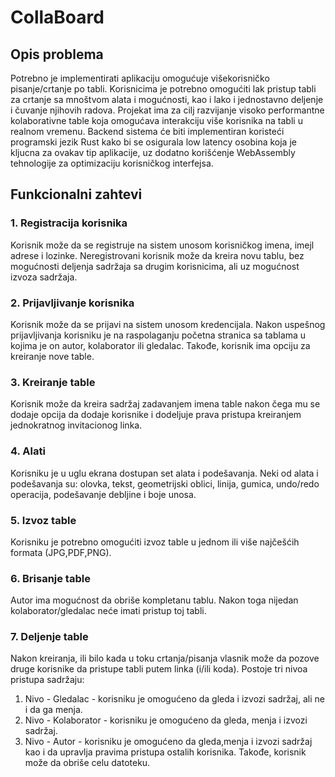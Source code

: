 # CollaBoard

## Opis problema
Potrebno je implementirati aplikaciju omogućuje višekorisničko pisanje/crtanje po tabli. Korisnicima je potrebno omogućiti lak pristup tabli za crtanje sa mnoštvom alata i mogućnosti, kao i lako i jednostavno deljenje i čuvanje njihovih radova. Projekat ima za cilj razvijanje visoko performantne kolaborativne table koja omogućava interakciju više korisnika na tabli u realnom vremenu. Backend sistema će biti implementiran koristeći programski jezik Rust kako bi se osigurala low latency osobina koja je kljucna za ovakav tip aplikacije, uz dodatno korišćenje WebAssembly tehnologije za optimizaciju korisničkog interfejsa.

## Funkcionalni zahtevi
### 1. **Registracija korisnika**
   Korisnik može da se registruje na sistem unosom korisničkog imena, imejl adrese i lozinke. Neregistrovani korisnik može da kreira novu tablu, bez mogućnosti deljenja sadržaja sa drugim korisnicima, ali uz mogućnost izvoza sadržaja.

### 2. **Prijavljivanje korisnika**
   Korisnik može da se prijavi na sistem unosom kredencijala. Nakon uspešnog prijavljivanja korisniku je na raspolaganju početna stranica sa tablama u kojima je on autor, kolaborator ili gledalac. Takođe, korisnik ima opciju za kreiranje nove table.

### 3. **Kreiranje table**  
   Korisnik može da kreira sadržaj zadavanjem imena table nakon čega mu se dodaje opcija da dodaje korisnike i dodeljuje prava pristupa kreiranjem jednokratnog invitacionog linka.

### 4. **Alati**
   Korisniku je u uglu ekrana dostupan set alata i podešavanja. Neki od alata i podešavanja su: olovka, tekst, geometrijski oblici, linija, gumica, undo/redo operacija, podešavanje debljine i boje unosa.

### 5. **Izvoz table**
   Korisniku je potrebno omogućiti izvoz table u jednom ili više najčešćih formata (JPG,PDF,PNG).

### 6. **Brisanje table**
   Autor ima mogućnost da obriše kompletanu tablu. Nakon toga nijedan kolaborator/gledalac neće imati pristup toj tabli.    

### 7. **Deljenje table**
   Nakon kreiranja, ili bilo kada u toku crtanja/pisanja vlasnik može da pozove druge korisnike da pristupe tabli putem linka (i/ili koda). Postoje tri nivoa pristupa sadržaju:
   1. Nivo - Gledalac - korisniku je omogućeno da gleda i izvozi sadržaj, ali ne i da ga menja.
   2. Nivo - Kolaborator - korisniku je omogućeno da gleda, menja i izvozi sadržaj.
   3. Nivo - Autor - korisniku je omogućeno da gleda,menja i izvozi sadržaj kao i da upravlja pravima pristupa ostalih korisnika. Takođe, korisnik može da obriše celu datoteku.
      
